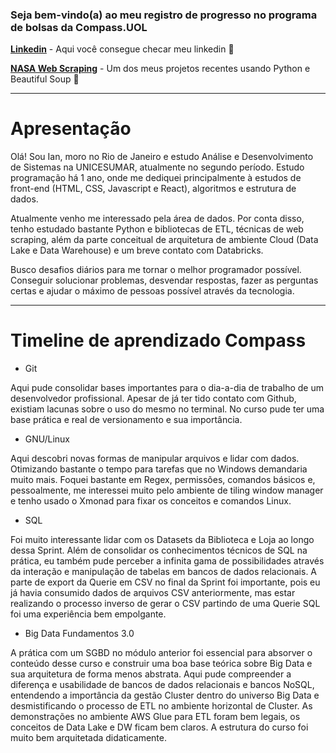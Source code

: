 

### Seja bem-vindo(a) ao meu registro de progresso no programa de bolsas da Compass.UOL

__[Linkedin](https://www.linkedin.com/in/ian-sobral-0b54701a9/)__ - Aqui você consegue checar meu linkedin :bookmark_tabs:

__[NASA Web Scraping](https://github.com/ianpt0/web-scraping-nasa/)__ - Um dos meus projetos recentes usando Python e Beautiful Soup :snake:

---

# Apresentação 

Olá! Sou Ian, moro no Rio de Janeiro e estudo Análise e Desenvolvimento de Sistemas na UNICESUMAR, atualmente no segundo período.
Estudo programação há 1 ano, onde me dediquei principalmente à estudos de front-end (HTML, CSS, Javascript e React), algoritmos e estrutura de dados. 

Atualmente venho me interessado pela área de dados. Por conta disso, tenho estudado bastante Python e bibliotecas de ETL, técnicas de web scraping, além da parte conceitual de arquitetura de ambiente Cloud (Data Lake e Data Warehouse) e um breve contato com Databricks.

Busco desafios diários para me tornar o melhor programador possível. Conseguir solucionar problemas, desvendar respostas, fazer as perguntas certas e ajudar o máximo de pessoas possível através da tecnologia.

---

# Timeline de aprendizado Compass

- Git

Aqui pude consolidar bases importantes para o dia-a-dia de trabalho de um desenvolvedor profissional. Apesar de já ter tido contato com Github, existiam lacunas sobre o uso do mesmo no terminal. No curso pude ter uma base prática e real de versionamento e sua importância.

- GNU/Linux

Aqui descobri novas formas de manipular arquivos e lidar com dados. Otimizando bastante o tempo para tarefas que no Windows demandaria muito mais.
Foquei bastante em Regex, permissões, comandos básicos e, pessoalmente, me interessei muito pelo ambiente de tiling window manager e tenho usado o Xmonad para fixar os conceitos e comandos Linux. 

- SQL

Foi muito interessante lidar com os Datasets da Biblioteca e Loja ao longo dessa Sprint. Além de consolidar os conhecimentos técnicos de SQL na prática, eu também pude perceber a infinita gama de possibilidades através da interação e manipulação de tabelas em bancos de dados relacionais.
A parte de export da Querie em CSV no final da Sprint foi importante, pois eu já havia consumido dados de arquivos CSV anteriormente, mas estar realizando o processo inverso de gerar o CSV partindo de uma Querie SQL foi uma experiência bem empolgante.

- Big Data Fundamentos 3.0

A prática com um SGBD no módulo anterior foi essencial para absorver o conteúdo desse curso e construir uma boa base teórica sobre Big Data e sua arquitetura de forma menos abstrata.
Aqui pude compreender a diferença e usabilidade de bancos de dados relacionais e bancos NoSQL, entendendo a importância da gestão Cluster dentro do universo Big Data e desmistificando o processo de ETL no ambiente horizontal de Cluster. 
As demonstrações no ambiente AWS Glue para ETL foram bem legais, os conceitos de Data Lake e DW ficam bem claros. A estrutura do curso foi muito bem arquitetada didaticamente.